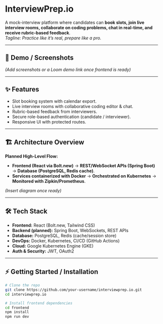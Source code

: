 # InterviewPrep.io

A mock-interview platform where candidates can **book slots, join live interview rooms, collaborate on coding problems, chat in real-time, and receive rubric-based feedback**.  
_Tagline: Practice like it’s real, prepare like a pro._

---

## 🚀 Demo / Screenshots
*(Add screenshots or a Loom demo link once frontend is ready)*  

---

## ✨ Features
- Slot booking system with calendar export.  
- Live interview rooms with collaborative coding editor & chat.  
- Rubric-based feedback from interviewers.  
- Secure role-based authentication (candidate / interviewer).  
- Responsive UI with protected routes.  

---

## 🏗️ Architecture Overview
**Planned High-Level Flow:**
- **Frontend (React via Bolt.new)** → **REST/WebSocket APIs (Spring Boot)** → **Database (PostgreSQL, Redis cache)**.  
- **Services containerized with Docker** → **Orchestrated on Kubernetes** → **Monitored with Zipkin/Prometheus**.  

*(Insert diagram once ready)*  

---

## 🛠️ Tech Stack
- **Frontend:** React (Bolt.new, Tailwind CSS)  
- **Backend (planned):** Spring Boot, WebSockets, REST APIs  
- **Database:** PostgreSQL, Redis (cache/session store)  
- **DevOps:** Docker, Kubernetes, CI/CD (GitHub Actions)  
- **Cloud:** Google Kubernetes Engine (GKE)  
- **Auth & Security:** JWT, OAuth2  

---

## ⚡ Getting Started / Installation
```bash
# Clone the repo
git clone https://github.com/your-username/interviewprep.io.git
cd interviewprep.io

# Install frontend dependencies
cd frontend
npm install
npm run dev
```
